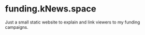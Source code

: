 # funding.kNews.space

Just a small static website to explain and link viewers to my funding campaigns.
